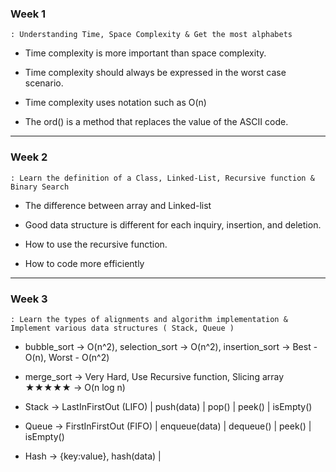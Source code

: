 ### Week 1
    : Understanding Time, Space Complexity & Get the most alphabets

- Time complexity is more important than space complexity.

- Time complexity should always be expressed in the worst case scenario.

- Time complexity uses notation such as O(n)

- The ord() is a method that replaces the value of the ASCII code.

---

### Week 2
    : Learn the definition of a Class, Linked-List, Recursive function & Binary Search

- The difference between array and Linked-list

- Good data structure is different for each inquiry, insertion, and deletion.

- How to use the recursive function.

- How to code more efficiently

---

### Week 3
    : Learn the types of alignments and algorithm implementation & Implement various data structures ( Stack, Queue )

- bubble_sort -> O(n^2), selection_sort -> O(n^2), insertion_sort  -> Best - O(n), Worst - O(n^2)

- merge_sort -> Very Hard, Use Recursive function, Slicing array ★★★★★ -> O(n log n)

- Stack -> LastInFirstOut (LIFO) | push(data) | pop() | peek() | isEmpty()

- Queue -> FirstInFirstOut (FIFO) | enqueue(data) | dequeue() | peek() | isEmpty()

- Hash -> {key:value}, hash(data) |